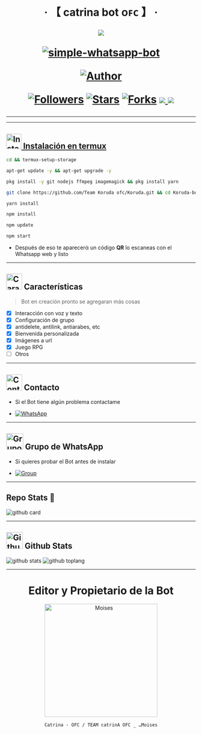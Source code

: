 <h1 align="center">‧ 【 catrina bot ᴏꜰᴄ 】 ‧
</p>
<p>
        <img src= "https://telegra.ph/file/aff4f06b811e3f98f1b56.jpg">
    </p>
    <p align="center">
        <a href="#"><img title="simple-whatsapp-bot" src="https://img.shields.io/badge/-SIMPLE--WHATSAPP--BOT-green?colorA=%23ff0000&colorB=%23017e40&style=for-the-badge"></a>
    </p>
    <p>
        <a href="https://github.com/Crissdavi"><img title="Author"    src="https://img.shields.io/badge/Author-おCatrina-purple.svg?style=for-the-badge&logo=github"></a>
    </p>
    <p>
        <a href="https://github.com/Crissdaviollowers"><img title="Followers" src="https://img.shields.io/github/followers/Crissdavi?color=blue&style=flat-square"></a>
        <a href="https://github.com/Crissdavi/Kuroda_haru/stargazers/"><img title="Stars" src="https://img.shields.io/github/stars/Crissdavi/Kuroda_haru?color=red&style=flat-square"></a>
        <a href="https://github.com/Crissdavi/Kurodaharu/network/members"><img title="Forks" src="http://img.shields.io/github/forks/Crissdavi/Kuroda_haru?color=red&style=flat-square"></a>
        <a href="#"><img src="https://img.shields.io/badge/MANTENIMIENTO-SI-blue.svg"</a>
        <img src="https://img.shields.io/github/repo-size/StarlightsTeam/Ai-Hoshino" /> <br>
   </p>
   <p>
</h1>

---------


---------

## <img src="https://i.giphy.com/media/nWGRHBnAl5Kmc/giphy.gif" alt="Instalacion" width="40" height="40"> Instalación en [termux](https://f-droid.org/repo/com.termux_118.apk)

```bash
cd && termux-setup-storage
```

```bash
apt-get update -y && apt-get upgrade -y
```

```bash
pkg install -y git nodejs ffmpeg imagemagick && pkg install yarn 
```

```bash
git clone https://github.com/Team Koruda ofc/Koruda.git && cd Koruda-bot
```

```bash
yarn install
```

```bash
npm install
```

```bash
npm update
```

```bash
npm start
```

- Después de eso te aparecerά un código **QR** lo escaneas con el Whatsapp web y listo

---------

## <img src="https://i.pinimg.com/originals/73/69/6e/73696e022df7cd5cb3d999c6875361dd.gif" alt="Características" width="42" height="42"> Características

> Bot en creación pronto se agregaran más cosas 

- [x] Interacción con voz y texto
- [x] Configuración de grupo
- [x] antidelete, antilink, antiarabes, etc
- [x] Bienvenida personalizada
- [x] Imágenes a url
- [x] Juego RPG
- [ ] Otros

---------

## <img src="https://i.pinimg.com/originals/19/80/6e/19806e91932e6054965fc83b85241270.gif" alt="Contacto" width="42" height="42"> Contacto

- Si el Bot tiene algún problema contactame 

* <a href="https://wa.me/593990089935"><img alt="WhatsApp" src="https://img.shields.io/badge/WhatsApp-25D366?style=for-the-badge&logo=whatsapp&logoColor=white"/></a>

---------

## <img src="https://static.wikia.nocookie.net/nyancat/images/d/d3/Nyan-cat.gif/revision/latest/scale-to-width-down/400?cb=20131231222500&path-prefix=es" alt="Grupo" width="45" height="43"> Grupo de WhatsApp


- Si quieres probar el Bot antes de instalar

* <a href="https://chat.whatsapp.com/HDgzsMQOIwD2KqTCP7swwA?mode=ems_copy_c"><img alt="Group" src="https://img.shields.io/badge/Group-25D366?style=for-the-badge&logo=whatsapp&logoColor=white"/></a>

---------

## Repo Stats 🔭

![github card](https://github-readme-stats.vercel.app/api/pin/?username=Crissdavi&repo=Kuroda_haru&theme=chartreuse-dark)

---------

## <img src="https://raw.githubusercontent.com/vilcajoal/vilcajoal/master/assets/octocat-anime.gif" alt="Github" width="44" height="44"> Github Stats

![github stats](https://github-readme-stats.vercel.app/api?username=Crissdavi&show_icons=true&theme=chartreuse-dark)
![github toplang](https://github-readme-stats.vercel.app/api/top-langs/?username=Crissdavi&layout=compact&theme=chartreuse-dark)

---------
<div align="center">
  <h1 align="center">Editor y Propietario de la Bot</h1>

<a href="https://github.com/moises1234t"><img src="https://i.ibb.co/MDHkhRZ/file.jpg" width="300" height="300" alt="Moises"/></a>

` Catrina - OFC / TEAM catrinA OFC _ …⁠Moises
`
